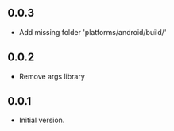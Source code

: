 ## 0.0.3
- Add missing folder 'platforms/android/build/'

## 0.0.2
- Remove args library

## 0.0.1

- Initial version.
